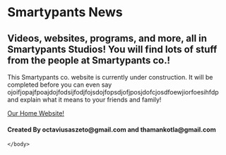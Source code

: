 # Smartypants News
## Videos, websites, programs, and more, all in Smartypants Studios! You will find lots of stuff from the people at Smartypants co.!
<html>
    <head>
        <meta charset="utf-8">
        <title>Smartypants News</title>
    </head>
    <body>
      <p>This Smartypants co. website is currently under construction. It will be completed before you can even say ojoifjopajfpoajdojfodsijfodjfojsdojfopsdjofjposjdofcjosdfoewjiorfoesihfdp and explain what it means to your friends and family!</p>
        <a href="https://octaviustheking.github.io/The-Smartypants-co.-Home-Website/">Our Home Website!</a> 
        <h4>Created By octaviusaszeto@gmail.com and thamankotla@gmail.com</h4>


    </body>
</html>
